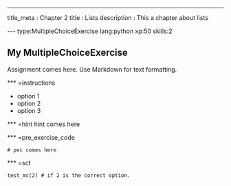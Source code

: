 ---
title_meta  : Chapter 2
title       : Lists
description : This a chapter about lists

--- type:MultipleChoiceExercise lang:python xp:50 skills:2
## My MultipleChoiceExercise

Assignment comes here. Use Markdown for text formatting.

*** =instructions
- option 1
- option 2
- option 3

*** =hint
hint comes here

*** =pre_exercise_code
```{python}
# pec comes here
```

*** =sct
```{python}
test_mc(2) # if 2 is the correct option.
```


